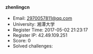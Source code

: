 #### zhenlingcn  

* Email: 2970057811@qq.com  
* University: 湘潭大学  
* Register Time: 2017-05-02 21:23:17  
* Register IP: 42.49.109.251  
* Score: 0  
* Solved challenges: 
